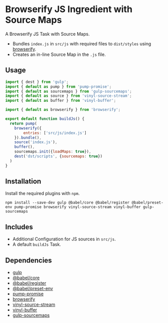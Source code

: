 Browserify JS Ingredient with Source Maps
================================================================================

A Browserify JS Task with Source Maps.

- Bundles `index.js` in `src/js` with required files to `dist/styles` using [browserify](https://www.npmjs.com/package/browserify).
- Creates an in-line Source Map in the `.js` file.

Usage
--------------------------------------------------------------------------------

```javascript
import { dest } from 'gulp';
import { default as pump } from 'pump-promise';
import { default as sourcemaps } from 'gulp-sourcemaps';
import { default as source } from 'vinyl-source-stream';
import { default as buffer } from 'vinyl-buffer';

import { default as browserify } from 'browserify';

export default function buildJs() {
  return pump(
    browserify({
    	entries: ['src/js/index.js']
    }).bundle(),
    source('index.js'),
    buffer(),
    sourcemaps.init({loadMaps: true}),
    dest('dst/scripts', {sourcemaps: true})
  )
}
```

Installation
--------------------------------------------------------------------------------

Install the required plugins with `npm`.

`npm install --save-dev gulp @babel/core @babel/register @babel/preset-env pump-promise browserify vinyl-source-stream vinyl-buffer gulp-sourcemaps`

Includes
--------------------------------------------------------------------------------

- Additional Configuration for JS sources in `src/js`.
- A default `buildJs` Task.

Dependencies
--------------------------------------------------------------------------------

- [gulp](https://www.npmjs.com/package/gulp)
- [@babel/core](https://www.npmjs.com/package/@babel/core)
- [@babel/register](https://www.npmjs.com/package/@babel/register)
- [@babel/preset-env](https://www.npmjs.com/package/@babel/preset-env)
- [pump-promise](https://www.npmjs.com/package/pump-promise)
- [browserify](https://www.npmjs.com/package/browserify)
- [vinyl-source-stream](https://www.npmjs.com/package/vinyl-source-stream)
- [vinyl-buffer](https://www.npmjs.com/package/vinyl-buffer)
- [gulp-sourcemaps](https://www.npmjs.com/package/gulp-sourcemaps)
